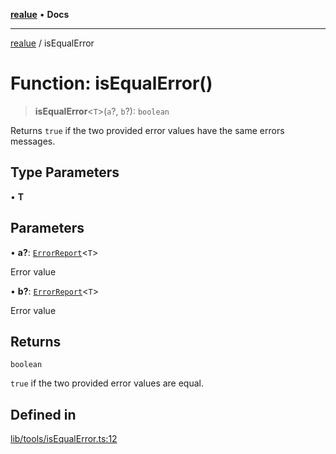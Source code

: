 [**realue**](../README.md) • **Docs**

***

[realue](../README.md) / isEqualError

# Function: isEqualError()

> **isEqualError**\<`T`\>(`a`?, `b`?): `boolean`

Returns `true` if the two provided error values have the same errors messages.

## Type Parameters

• **T**

## Parameters

• **a?**: [`ErrorReport`](../type-aliases/ErrorReport.md)\<`T`\>

Error value

• **b?**: [`ErrorReport`](../type-aliases/ErrorReport.md)\<`T`\>

Error value

## Returns

`boolean`

`true` if the two provided error values are equal.

## Defined in

[lib/tools/isEqualError.ts:12](https://github.com/nevoland/realue/blob/02eadad2b1348179ffb758c002c1a34797a6b7aa/lib/tools/isEqualError.ts#L12)
